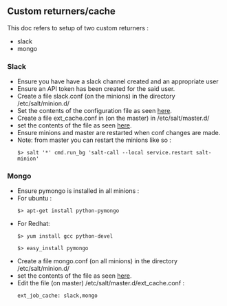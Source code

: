 ## Custom returners/cache

This doc refers to setup of two custom returners :
  - slack
  - mongo

### Slack
  - Ensure you have have a slack channel created and an appropriate user
  - Ensure an API token has been created for the said user.
  - Create a file slack.conf (on the minions) in the directory /etc/salt/minion.d/
  - Set the contents of the configuration file as seen [here](https://github.com/nobleprog-salt/salt-apps/blob/master/config/minion/minion.d/slack.conf).
  - Create a file ext_cache.conf in (on the master) in /etc/salt/master.d/
  - set the contents of the file as seen [here](https://github.com/nobleprog-salt/salt-apps/blob/master/config/master/master.d/ext_cache.conf).
  - Ensure minions and master are restarted when conf changes are made.
  - Note: from master you can restart the minions like so :
    ```
    $> salt '*' cmd.run_bg 'salt-call --local service.restart salt-minion'
    ```

### Mongo
  - Ensure pymongo is installed in all minions :
  - For ubuntu :
    ```
    $> apt-get install python-pymongo
    ```
  - For Redhat:
    ```
    $> yum install gcc python-devel
    ```
    ```
    $> easy_install pymongo
    ```
  - Create a file mongo.conf (on all minions) in the directory /etc/salt/minion.d/
  - set the contents of the file as seen [here](https://github.com/nobleprog-salt/salt-apps/blob/master/config/minion/minion.d/mongo.conf).
  - Edit the file (on master) /etc/salt/master.d/ext_cache.conf :
    ```
    ext_job_cache: slack,mongo
    ```
